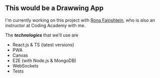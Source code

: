 ## This would be a Drawwing App  

I'm currently working on this project with [Rona Fainshtein](https://github.com/RonaFain/RonaFain "Rona's profile link"), who is also an instructor at Coding Academy with me.

The ***technologies*** that we'll use are 
- React.js & TS (latest versions)
- PWA
- Canvas
- E2E (with Node.js & MongoDB) 
- WebSockets
- Tests 
